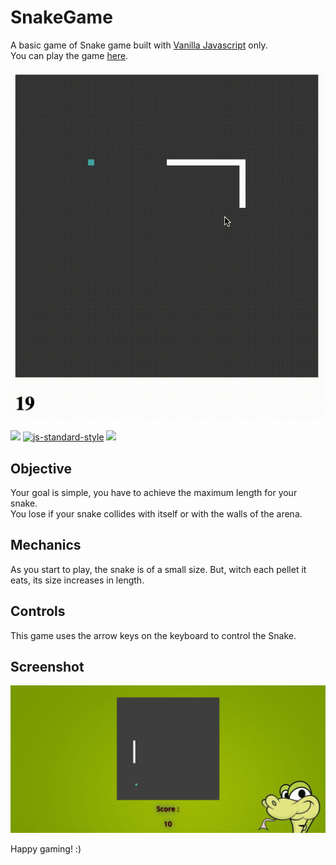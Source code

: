 # SnakeGame

A basic game of Snake game built with [Vanilla Javascript](https://github.com/topics/javascript) only.<br/>
 You can play the game [here](https://zatch3301.github.io/SnakeGame/).

![snake game](snake.gif)

[![](https://img.shields.io/badge/contributions-welcome-brightgreen.svg)]()
[![js-standard-style](https://img.shields.io/badge/code%20style-standard-brightgreen.svg)](http://standardjs.com/)
[![](https://img.shields.io/badge/download-releases-brightgreen.svg)](https://github.com/zatch3301/SnakeGame)

## Objective
Your goal is simple, you have to achieve the maximum length for your snake.<br/>
You lose if your snake collides with itself or with the walls of the arena.


## Mechanics
As you start to play, the snake is of a small size. But, witch each pellet it eats, its size increases in length. 



## Controls
This game uses the arrow keys on the keyboard to control the Snake.



## Screenshot
![Screenshot](snake.PNG)

Happy gaming! :)

